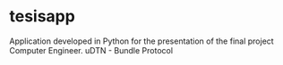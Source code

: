 # tesisapp
Application developed in Python for the presentation of the final project Computer Engineer. uDTN - Bundle Protocol
